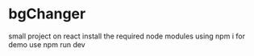 # bgChanger
small project on react
install the required node modules using 
npm i 
for demo use npm run dev
